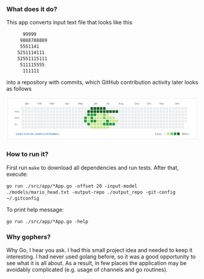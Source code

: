 ### What does it do?

This app converts input text file that looks like this

          99999
         9888788889
         5551141
        5251114111
        52551115111
         511115555
          111111

into a repository with commits, which GitHub contribution activity later looks as follows

![Mario's head](./models/mario_head.png)

### How to run it?
First run `make` to download all dependencies and run tests. After that, execute:

    go run ./src/app/*App.go -offset 20 -input-model ./models/mario_head.txt -output-repo ./output_repo -git-config ~/.gitconfig
    
To print help message:

    go run ./src/app/*App.go -help
    
### Why gophers?

Why Go, I hear you ask. I had this small project idea and needed to keep it interesting. I had never used golang before, 
so it was a good opportunity to see what it is all about. As a result, in few places the application may be avoidably 
complicated (e.g. usage of channels and go routines).